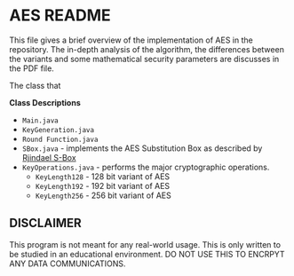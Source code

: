 # AES README
This file gives a brief overview of the implementation of AES in the repository. The in-depth analysis of the algorithm,
the differences between the variants and some mathematical security parameters are discusses in the PDF file. 

The class that 





**Class Descriptions**
* `Main.java`
* `KeyGeneration.java`
* `Round Function.java`
* `SBox.java` - implements the AES Substitution Box as described by [Rjindael S-Box](https://en.wikipedia.org/wiki/Rijndael_S-box)
* `KeyOperations.java` - performs the major cryptographic operations.
    * `KeyLength128` - 128 bit variant of AES
    * `KeyLength192` - 192 bit variant of AES
    * `KeyLength256` - 256 bit variant of AES


## DISCLAIMER
This program is not meant for any real-world usage. This is only written to be studied in an educational environment. DO NOT USE THIS TO ENCRPYT ANY DATA COMMUNICATIONS. 

